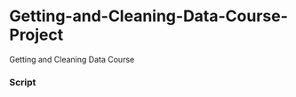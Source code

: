 Getting-and-Cleaning-Data-Course-Project
========================================

Getting and Cleaning Data Course 


### Script 
